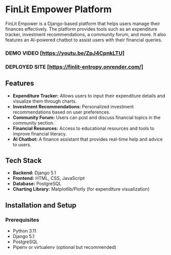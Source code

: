 # FinLit Empower Platform

FinLit Empower is a Django-based platform that helps users manage their finances effectively. The platform provides tools such as an expenditure tracker, investment recommendations, a community forum, and more. It also features an AI-powered chatbot to assist users with their financial queries.

### DEMO VIDEO [https://youtu.be/ZpJ4CpnkLTU]

### DEPLOYED SITE [https://finlit-entropy.onrender.com/]

## Features

- **Expenditure Tracker:** Allows users to input their expenditure details and visualize them through charts.
- **Investment Recommendations:** Personalized investment recommendations based on user preferences.
- **Community Forum:** Users can post and discuss financial topics in the community section.
- **Financial Resources:** Access to educational resources and tools to improve financial literacy.
- **AI Chatbot:** A finance assistant that provides real-time help and advice to users.

## Tech Stack

- **Backend:** Django 5.1
- **Frontend:** HTML, CSS, JavaScript
- **Database:** PostgreSQL
- **Charting Library:** Matplotlib/Plotly (for expenditure visualization)


## Installation and Setup

### Prerequisites

- Python 3.11
- Django 5.1
- PostgreSQL
- Pipenv or virtualenv (optional but recommended)




